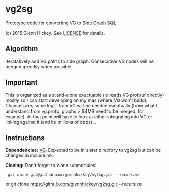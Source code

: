 # vg2sg
Prototype code for converting [VG](https://github.com/ekg/vg) to [Side Graph SQL](https://github.com/ga4gh/schemas/wiki/Human-Genome-Variation-Reference-(HGVR)-Pilot-Project#graph-format)

(c) 2015 Glenn Hickey. See [LICENSE](https://github.com/glennhickey/hal2sg/blob/development/LICENSE) for details.

## Algorithm

Iteratatively add VG paths to side graph.  Consecutive VG nodes will be merged greedily when possible. 

## Important

This is organized as a stand-alone exectuable (ie reads VG protbuf directly) mostly so I can start developing on my mac (where VG won't build).  Chances are, some logic from VG will be needed eventually (from what I understand from vg.proto, graphs > 64MB need to be merged, for example). At that point will have to look at either integrating into VG or linking against it (and its millions of deps)...

## Instructions

**Dependencies:**    [VG](https://github.com/ekg/vg).  Expected to be in sister directory to vg2sg but can be changed in include.mk. 

**Cloning:** Don't forget to clone submodules:

     git clone git@github.com:glennhickey/vg2sg.git --recursive
or
     git clone https://github.com/glennhickey/vg2sg.git --recursive

